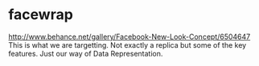 facewrap
========
http://www.behance.net/gallery/Facebook-New-Look-Concept/6504647
This is what we are targetting. Not exactly a replica but some of the key features. Just our way of Data Representation.